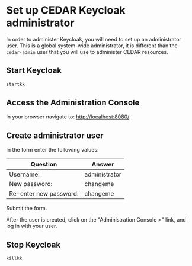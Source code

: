 # Set up CEDAR Keycloak administrator

In order to administer Keycloak, you will need to set up an administrator user.
This is a global system-wide administrator, it is different than the `cedar-admin` user that you will use to administer CEDAR resources.

## Start Keycloak

```sh
startkk
```

## Access the Administration Console

In your browser navigate to: [http://localhost:8080/](http://localhost:8080/).

## Create administrator user

In the form enter the following values:

| Question                | Answer |
| -----------             | ----------- |
| Username:               | administrator|
|New password:            | changeme|
|Re-enter new password:   | changeme|

Submit the form.

After the user is created, click on the "Administration Console >" link, and log in with your user.

## Stop Keycloak

```sh
killkk
```
